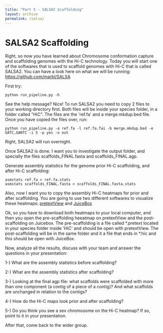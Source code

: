 ```yaml
---
title: "Part 5 - SALSA2 Scaffolding"
layout: archive
permalink: /salsa/
---
```



# SALSA2 Scaffolding

Right, so now you have learned about Chromosome conformation capture and scaffolding genomes with the Hi-C technology. Today you will start one of the softwares that is used to scaffold genomes with Hi-C that is called SALSA2. You can have a look here on what we will be running: https://github.com/marbl/SALSA

First try:


```console  
python run_pipeline.py -h
``` 

See the help message? Nice! To run SALSA2 you need to copy 2 files to your working directory first. Both files will be inside your species folder, in a folder called "HiC". The files are the 'ref.fa' and a merge.mkdup.bed file. Once you have copied the files over, run:

```console  
python run_pipeline.py -a ref.fa -l ref.fa.fai -b merge.mkdup.bed -e GATC,GANTC -i 5 -p yes -o out
``` 

Right, SALSA2 will run overnight.


Once SALSA2 is done. I want you to investigate the output folder, and specially the files scaffolds_FINAL.fasta and scaffolds_FINAL.agp. 

Generate assembly statistics for the genome prior Hi-C scaffolding, and after Hi-C scaffolding:

```console  
asmstats ref.fa > ref.fa.stats
asmstats scaffolds_FINAL.fasta > scaffolds_FINAL.fasta.stats
``` 

Also, now I want you to copy the assembly Hi-C heatmaps for prior and after scaffolding. You are going to use two different softwares to visualize these heatmaps: [pretextView](https://github.com/wtsi-hpag/PretextView/releases/tag/0.1.3) and [JuiceBox](https://www.aidenlab.org/juicebox/)

Ok, so you have to download both heatmaps to your local computer, and then you open the pre-scaffolding heeatmap on pretextView and the post-scaffolding on Juicebox. The pre-scaffolding is a file called \*.pretext located in your species folder inside 'HiC' and should be open with pretextView. The post-scaffolding will be in the same folder and it a file that ends in \*.hic and this should be open with JuiceBox.

Now, analyze all the results, discuss with your team and answer the questions in your presentation:

1-) What are the assembly statistics before scaffolding?

2-) What are the assembly statistics after scaffolding?

3-) Looking at the final agp file: what scaffolds were scaffolded with more than one component (a contig of a piece of a contig)? And what scaffolds are unchanged in relation to the contigs?

4-) How do the Hi-C maps look prior and after scaffolding?

5-) Do you think you see a sex chromosome on the Hi-C heatmap? If so, point to it in your presentation.

After that, come back to the wider group.

